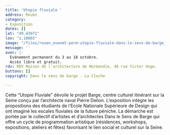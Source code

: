 ```yaml
---
title: 'Utopie fluviale '
address: Rouen
category:
- Exposition
dates: []
lat: "49.43971"
lon: "1.10065"
image: "/files/rouen_evenmt-perm-utopie-fluviale-dans-le-sens-de-barge_la-cloche.jpg"
message: ''
avec: |-
  Evénement permanent du 3 au 18 octobre.
  Accès libre et gratuit.
rdv: RDV Maison de l’architecture de Normandie, 48 rue Victor Hugo.
buttons: []
copyright: Dans le sens de barge - La Cloche

---
```

Cette “Utopie Fluviale” dévoile le projet Barge, centre culturel itinérant sur la Seine conçu par l’architecte naval Pierre Delion. L’exposition intègre les propositions des étudiants de l’Ecole Nationale Supérieure de Design qui ont imaginé les escales fluviales de la future péniche. La démarche est portée par le collectif d’artistes et d’architectes Dans le Sens de Barge qui offre un cycle de programmation artistique (résidences, workshops, expositions, ateliers et fêtes) favorisant le lien social et culturel sur la Seine.